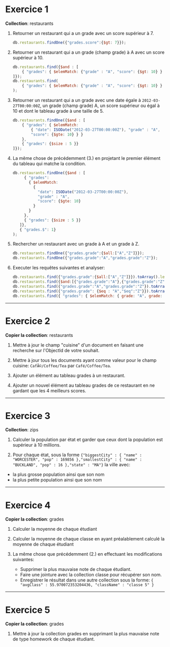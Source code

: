 # Exercice 1

**Collection**: restaurants

1. Retourner un restaurant qui a un grade avec un score supérieur à 7.
    ```javascript
    db.restaurants.findOne({"grades.score":{$gt: 7}});
    ```
2. Retourner un restaurant qui a un grade (champ grade) à A avec un score supérieur à 10.
    ```javascript
    db.restaurants.find({$and : [ 
        { "grades": { $elemMatch: {"grade" : "A", "score": {$gt: 10} } }}
    ]});
    db.restaurants.find(
        { "grades": { $elemMatch: {"grade" : "A", "score": {$gt: 10} } }}
    );
    ```
3. Retourner un restaurant qui a un grade avec une date égale à `2012-03-27T00:00:00Z`, un grade (champ grade) A, un score supérieur ou égal à 10 et dont le tableau grade à une taille de 5.
    ```javascript
    db.restaurants.findOne({$and : [ 
        { "grades": { $elemMatch: 
            { "date": ISODate("2012-03-27T00:00:00Z"), "grade" : "A",
            "score": {$gte: 10} } }
        },
        { "grades": {$size : 5 }} 
    ]});
    ```
4. La même chose de précédemment (3.) en projetant le premier élément du tableau qui matche la condition.
    ```javascript
    db.restaurants.findOne({$and : [ 
         { "grades": 
           { $elemMatch: 
             { 
               "date": ISODate("2012-03-27T00:00:00Z"),
               "grade" : "A",
               "score": {$gte: 10} 
             }
           }
         },
         { "grades": {$size : 5 }}   
       ]},
       { "grades.$": 1}
    );
    ```
5. Rechercher un restaurant avec un grade à A et un grade à Z.
    ```javascript
    db.restaurants.findOne({"grades.grade":{$all:["A","Z"]}});
    db.restaurants.findOne({"grades.grade":"A","grades.grade":"Z"});
    ```

6. Executer les requêtes suivantes et analyser:
    ```javascript
    db.restaurants.find({"grades.grade":{$all:["A","Z"]}}).toArray().length;
    db.restaurants.find({$and:[{"grades.grade":"A"},{"grades.grade":"Z"}]}).toArray().length; 
    db.restaurants.find({"grades.grade":"A","grades.grade":"Z"}).toArray().length;
    db.restaurants.find({"grades.grade": {$eq : "A","$eq":"Z"}}).toArray().length;
    db.restaurants.find({ "grades": { $elemMatch: { grade: "A", grade: "Z" } } }).toArray().length;
    ```

---

# Exercice 2

**Copier la collection**: restaurants

1. Mettre à jour le champ "cuisine" d'un document en faisant une recherche sur l'ObjectId de votre souhait.

2. Mettre à jour tous les documents ayant comme valeur pour le champ cuisine: `CafÃ©/Coffee/Tea` par `Café/Coffee/Tea`.

3. Ajouter un élément au tableau grades à un restaurant.

4. Ajouter un nouvel élément au tableau grades de ce restaurant en ne gardant que les 4 meilleurs scores.

---

# Exercice 3

**Collection**: zips

1. Calculer la population par état et garder que ceux dont la population est supérieur à 10 millions.

2. Pour chaque état, sous la forme `{"biggestCity" : { "name" : "WORCESTER", "pop" : 169856 },"smallestCity" : { "name" : "BUCKLAND", "pop" : 16 },"state" : "MA"}` la ville avec: 
 * la plus grosse population ainsi que son nom
 * la plus petite population ainsi que son nom 

---

# Exercice 4

**Copier la collection**: grades

1) Calculer la moyenne de chaque étudiant

2) Calculer la moyenne de chaque classe en ayant préalablement calculé la moyenne de chaque étudiant

3) La même chose que précédemment (2.) en effectuant les modifications suivantes: 
    * Supprimer la plus mauvaise note de chaque étudiant.
    * Faire une jointure avec la collection classe pour récupérer son nom.
    * Enregistrer le résultat dans une autre collection sous la forme: `{ "avgClass" : 55.970072353204436, "className" : "classe 5" }`

---

# Exercice 5

**Copier la collection**: grades

1. Mettre à jour la collection grades en supprimant la plus mauvaise note de type homework de chaque étudiant.